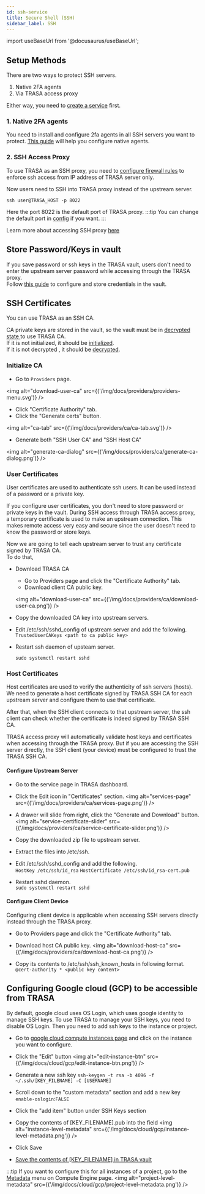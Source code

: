 ```yaml
---
id: ssh-service
title: Secure Shell (SSH)
sidebar_label: SSH
---
```


import useBaseUrl from '@docusaurus/useBaseUrl';

## Setup Methods

There are two ways to protect SSH servers.

1. Native 2FA agents
2. Via TRASA access proxy

Either way, you need to [create a service](../index.md#creating-a-new-service) first.

### 1. Native 2FA agents

You need to install and configure 2fa agents in all SSH servers you want to protect.
[This guide](../../native-tfa/linux-two-factor-authentication.md) will help you configure native agents.

### 2. SSH Access Proxy

To use TRASA as an SSH proxy, you need to [configure firewall rules](../../install/initial-setup.md#5-configuring-network-firewall--optional-recommended) to enforce ssh access from IP address of TRASA server only.

Now users need to SSH into TRASA proxy instead of the upstream server.

```shell script
ssh user@TRASA_HOST -p 8022
```

Here the port 8022 is the default port of TRASA proxy.
:::tip
You can change the default port in [config](../../system/config-reference.md#sshlistenaddr) if you want.
:::

Learn more about accessing SSH proxy [here](../../how-to-access/ssh-connection-via-proxy.md)

## Store Password/Keys in vault

If you save password or ssh keys in the TRASA vault, users don't need to enter the upstream server password while accessing through the TRASA proxy.  
Follow [this guide](../../providers/vault/tsxvault.md#storing-service-credentials) to configure and store credentials in the vault.

## SSH Certificates

You can use TRASA as an SSH CA.

CA private keys are stored in the vault, so the vault must be in [decrypted state ](../../providers/vault/tsxvault.md#vault-states) to use TRASA CA.  
If it is not initialized, it should be [initialized](../../providers/vault/tsxvault.md#initialize-vault-one-time-only).  
If it is not decrypted , it should be  [decrypted](/docs/providers/vault/tsxvault#decrypt-the-vault).  


### Initialize CA

- Go to `Providers` page.

<img alt="download-user-ca" src={('/img/docs/providers/providers-menu.svg')} />

- Click "Certificate Authority" tab.
- Click the "Generate certs" button.

<img alt="ca-tab" src={('/img/docs/providers/ca/ca-tab.svg')} />

- Generate both "SSH User CA" and "SSH Host CA"

<img alt="generate-ca-dialog" src={('/img/docs/providers/ca/generate-ca-dialog.png')} />

### User Certificates

User certificates are used to authenticate ssh users. It can be used instead of a password or a private key.

If you configure user certificates, you don't need to store password or private keys in the vault.
During SSH access through TRASA access proxy, a temporary certificate is used to make an upstream connection. This makes remote access very easy and secure since the user doesn't need to know the password or store keys.

Now we are going to tell each upstream server to trust any certificate signed by TRASA CA.  
To do that,

- Download TRASA CA
    - Go to Providers page and click the "Certificate Authority" tab.
    - Download client CA public key.

    <img alt="download-user-ca" src={('/img/docs/providers/ca/download-user-ca.png')} />

- Copy the downloaded CA key into upstream servers.
- Edit /etc/ssh/sshd_config of upstream server and add the following.  
  `TrustedUserCAKeys <path to ca public key>`
- Restart ssh daemon of upsteam server.
  ```shell script
  sudo systemctl restart sshd
  ```

### Host Certificates

Host certificates are used to verify the authenticity of ssh servers (hosts).
We need to generate a host certificate signed by TRASA SSH CA for each upstream server and configure them to use that certificate.

After that, when the SSH client connects to that upstream server, the ssh client can check whether the certificate is indeed signed by TRASA SSH CA.


TRASA access proxy will automatically validate host keys and certificates when accessing through the TRASA proxy.
But if you are accessing the SSH server directly, the SSH client (your device) must be configured to trust the TRASA SSH CA.


#### Configure Upstream Server

- Go to the service page in TRASA dashboard.
- Click the Edit icon in "Certificates" section.
  <img alt="services-page" src={('/img/docs/providers/ca/services-page.png')} />

- A drawer will slide from right, click the "Generate and Download" button.
  <img alt="service-certificate-slider" src={('/img/docs/providers/ca/service-certificate-slider.png')} />

- Copy the downloaded zip file to upstream server.
- Extract the files into /etc/ssh.
- Edit /etc/ssh/sshd_config and add the following.  
  `HostKey /etc/ssh/id_rsa`
  `HostCertificate /etc/ssh/id_rsa-cert.pub`
- Restart sshd daemon.  
  `sudo systemctl restart sshd`


#### Configure Client Device

Configuring client device is applicable when accessing SSH servers directly instead through the TRASA proxy.

- Go to Providers page and click the "Certificate Authority" tab.

- Download host CA public key.
  <img alt="download-host-ca" src={('/img/docs/providers/ca/download-host-ca.png')} />

- Copy its contents to /etc/ssh/ssh_known_hosts in following format.  
  `@cert-authority * <public key content>`




## Configuring Google cloud (GCP) to be accessible from TRASA


By default, google cloud uses OS Login, which uses google identity to manage SSH keys.
To use TRASA to manage your SSH keys, you need to disable OS Login.
Then you need to add ssh keys to the instance or project.

- Go to [google cloud compute instances page](https://console.cloud.google.com/compute/instances) and click on the instance you want to configure.
- Click the "Edit" button
  <img alt="edit-instance-btn" src={('/img/docs/cloud/gcp/edit-instance-btn.png')} />

- Generate a new ssh key
  `ssh-keygen -t rsa -b 4096 -f ~/.ssh/[KEY_FILENAME] -C [USERNAME]`
- Scroll down to the "custom metadata" section and add a new key `enable-oslogin`:`FALSE`
- Click the "add item" button under SSH Keys section
- Copy the contents of [KEY_FILENAME].pub into the field
  <img alt="instance-level-metadata" src={('/img/docs/cloud/gcp/instance-level-metadata.png')} />
- Click Save
- [Save the contents of [KEY_FILENAME] in TRASA vault](../../providers/vault/tsxvault.md)

:::tip
If you want to configure this for all instances of a project, go to the [Metadata](https://console.cloud.google.com/compute/metadata) menu on Compute Engine page.
<img alt="project-level-metadata" src={('/img/docs/cloud/gcp/project-level-metadata.png')} />
